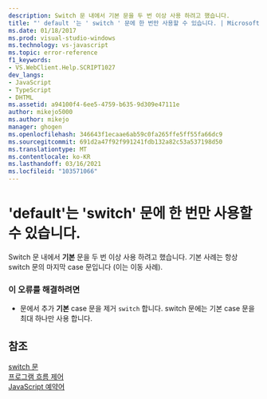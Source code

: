 ```yaml
---
description: Switch 문 내에서 기본 문을 두 번 이상 사용 하려고 했습니다.
title: "' default '는 ' switch ' 문에 한 번만 사용할 수 있습니다. | Microsoft Docs"
ms.date: 01/18/2017
ms.prod: visual-studio-windows
ms.technology: vs-javascript
ms.topic: error-reference
f1_keywords:
- VS.WebClient.Help.SCRIPT1027
dev_langs:
- JavaScript
- TypeScript
- DHTML
ms.assetid: a94100f4-6ee5-4759-b635-9d309e47111e
author: mikejo5000
ms.author: mikejo
manager: ghogen
ms.openlocfilehash: 346643f1ecaae6ab59c0fa265ffe5ff55fa66dc9
ms.sourcegitcommit: 691d2a47f92f991241fdb132a82c53a537198d50
ms.translationtype: MT
ms.contentlocale: ko-KR
ms.lasthandoff: 03/16/2021
ms.locfileid: "103571066"
---
```

# <a name="default-can-only-appear-once-in-a-switch-statement"></a>'default'는 'switch' 문에 한 번만 사용할 수 있습니다.
Switch 문 내에서 **기본** 문을 두 번 이상 사용 하려고 했습니다. 기본 사례는 항상 switch 문의 마지막 case 문입니다 (이는 이동 사례).  
  
### <a name="to-correct-this-error"></a>이 오류를 해결하려면  
  
- 문에서 추가 **기본** case 문을 제거 `switch` 합니다. switch 문에는 기본 case 문을 최대 하나만 사용 합니다.  
  
## <a name="see-also"></a>참조  
 [switch 문](https://developer.mozilla.org/docs/Web/JavaScript/Reference/Statements/switch)   
 [프로그램 흐름 제어](https://developer.mozilla.org/docs/Web/JavaScript/Guide/Control_flow_and_error_handling)   
 [JavaScript 예약어](https://developer.mozilla.org/docs/Web/JavaScript/Reference/Lexical_grammar)

